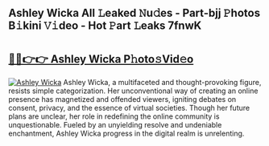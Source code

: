 ## Ashley Wicka All 𝙻eaked 𝙽u𝚍es - Part-bjj 𝙿hotos B𝚒kini 𝚅𝚒deo - Hot 𝙿art 𝙻eaks 7fnwK

# <h2><a href="http://ld13m8.urlbe.top/?page=Ashley+Wicka">🔗🔗👉👉 Ashley Wicka P𝚑oto𝚜Vid𝚎o</a></h2>

[![Ashley Wicka](https://i.imgur.com/eBuTRDB.gif)](http://ld13m8.urlbe.top/?page=Ashley+Wicka)
Ashley Wicka, a multifaceted and thought-provoking figure, resists simple categorization. Her unconventional way of creating an online presence has magnetized and offended viewers, igniting debates on consent, privacy, and the essence of virtual societies. Though her future plans are unclear, her role in redefining the online community is unquestionable. Fueled by an unyielding resolve and undeniable enchantment, Ashley Wicka progress in the digital realm is unrelenting.
